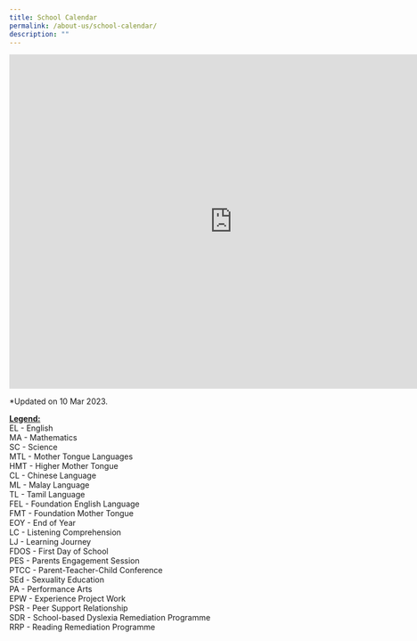 ```yaml
---
title: School Calendar
permalink: /about-us/school-calendar/
description: ""
---
```

<p><iframe src="https://calendar.google.com/calendar/b/1/embed?showTitle=0&amp;height=600&amp;wkst=1&amp;bgcolor=%23ffffff&amp;src=moe.edu.sg_o954951oiprkfa4uhr773m2t18%40group.calendar.google.com&amp;color=%232F6309&amp;ctz=Asia%2FSingapore" width="800" height="600" frameborder="0" scrolling="no"></iframe></p>
<p>*Updated on 10 Mar 2023.</p>
<p><strong><u>Legend:</u></strong><br />EL - English<br />MA - Mathematics<br />SC - Science<br />MTL - Mother Tongue Languages<br />HMT - Higher Mother Tongue<br />CL - Chinese Language<br />ML - Malay Language<br />TL - Tamil Language<br />FEL - Foundation English Language<br />FMT - Foundation Mother Tongue<br />EOY - End of Year<br />LC - Listening Comprehension<br />LJ - Learning Journey<br />FDOS - First Day of School<br />PES - Parents Engagement Session<br />PTCC - Parent-Teacher-Child Conference<br />SEd - Sexuality Education<br />PA - Performance Arts<br />EPW -&nbsp;Experience Project Work<br />PSR - Peer Support Relationship<br />SDR -&nbsp;School-based Dyslexia Remediation Programme<br />RRP -&nbsp;Reading Remediation Programme</p>
